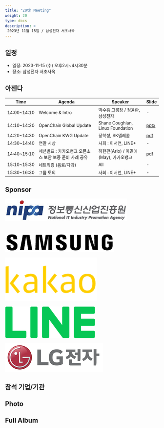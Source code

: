 ```yaml
---
title: "20th Meeting"
weight: 20
type: docs
description: >
 2023년 11월 15일 / 삼성전자 서초사옥
---
```


## 일정

* 일정: 2023-11-15 (수) 오후2시~4시30분
* 장소: 삼성전자 서초사옥

## 아젠다

| Time | Agenda           | Speaker | Slide |
|----|-----------------|------|------|
| 14:00~14:10 | Welcome & Intro | 박수홍 그룹장 / 정윤환, 삼성전자 |  -  |
| 14:10~14:20 | OpenChain Global Update  | 	Shane Coughlan, Linux Foundation | [pptx](./korea-work-group-2023-11-15.pptx) |
| 14:20~14:30 | OpenChain KWG Update  | 장학성, SK텔레콤 | [pdf](./OpenChain_Korea_update_20231115.pdf)  |
| 14:30~14:40 | 연말 시상 | 사회 : 이서연, LINE+ |  -  |
| 14:40~15:10 | 세션발표 : 카카오뱅크 오픈소스 보안 보증 준비 사례 공유  | 하헌관(Arlo) / 이민애(May), 카카오뱅크 | [pdf](./카카오뱅크_ISO18974_준수_사례_소개.pdf)  |
| 15:10~15:30 | 네트워킹 (음료/다과)  | All | -  |
| 15:30~16:30 | 그룹 토의 | 사회 : 이서연, LINE+ |  -  |

## Sponsor

![](nipg-logo.png)
<br>
<br>
<br>
![](samsung.png)

![](kakao.png)

![](line.png)


![](lge.png)

## 참석 기업/기관


## Photo



## Full Album

